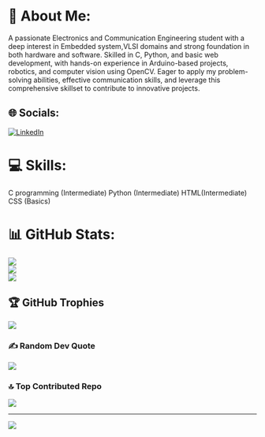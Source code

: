 # 💫 About Me:
A passionate Electronics and Communication Engineering student with a deep interest in Embedded system,VLSI domains and strong foundation in both hardware and software. Skilled in C, Python, and basic web development, with hands-on experience in Arduino-based projects, robotics, and computer vision using OpenCV. Eager to apply my problem-solving abilities, effective communication skills, and leverage this comprehensive skillset to contribute to innovative projects.

## 🌐 Socials:
[![LinkedIn](https://img.shields.io/badge/LinkedIn-%230077B5.svg?logo=linkedin&logoColor=white)](https://linkedin.com/in/https://www.linkedin.com/in/sakshi-hiremath-aa6554319?utm_source=share&utm_campaign=share_via&utm_content=profile&utm_medium=android_app) 

# 💻 Skills:
C programming (Intermediate)
Python (Intermediate)
HTML(Intermediate)
CSS (Basics)
# 📊 GitHub Stats:
![](https://github-readme-stats.vercel.app/api?username=Sakshi-web-cmd&theme=dark&hide_border=false&include_all_commits=false&count_private=false)<br/>
![](https://github-readme-streak-stats.herokuapp.com/?user=Sakshi-web-cmd&theme=dark&hide_border=false)<br/>
![](https://github-readme-stats.vercel.app/api/top-langs/?username=Sakshi-web-cmd&theme=dark&hide_border=false&include_all_commits=false&count_private=false&layout=compact)

## 🏆 GitHub Trophies
![](https://github-profile-trophy.vercel.app/?username=Sakshi-web-cmd&theme=radical&no-frame=false&no-bg=true&margin-w=4)

### ✍️ Random Dev Quote
![](https://quotes-github-readme.vercel.app/api?type=horizontal&theme=radical)

### 🔝 Top Contributed Repo
![](https://github-contributor-stats.vercel.app/api?username=Sakshi-web-cmd&limit=5&theme=dark&combine_all_yearly_contributions=true)

---
[![](https://visitcount.itsvg.in/api?id=Sakshi-web-cmd&icon=0&color=0)](https://visitcount.itsvg.in)

<!-- Proudly created with GPRM ( https://gprm.itsvg.in ) -->

